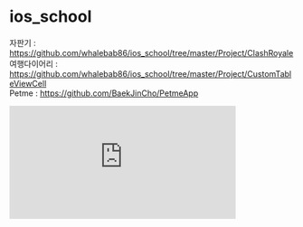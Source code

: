 # ios_school
자판기       : https://github.com/whalebab86/ios_school/tree/master/Project/ClashRoyale
<br/>
여행다이어리 : https://github.com/whalebab86/ios_school/tree/master/Project/CustomTableViewCell
<br/>
Petme : https://github.com/BaekJinCho/PetmeApp

<iframe width="400" height="200" src="http://www.youtube.com/embed/M7QMEjWznEE" frameborder="0" allowfullscreen></iframe>
